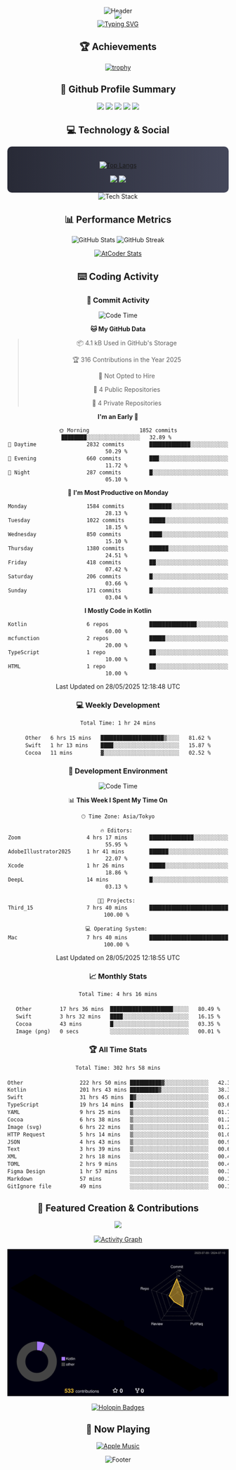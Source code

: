 <div align="center">
  
![Header](https://capsule-render.vercel.app/api?type=waving&color=gradient&customColorList=12&height=300&section=header&text=Welcome%20to%20Batapii's%20Universe&fontSize=50&animation=fadeIn&fontAlignY=40&desc=Android%20Developer%20|%20Kotlin%20LOVE%20)

<div style="margin-top: -20px;">
  <img src="https://readme-typing-svg.herokuapp.com/?lines=Crafting+Android+Experiences;Building+Tomorrow's+Apps+Today;Always+Learning,+Always+Growing&font=Fira%20Code&center=true&width=440&height=45&color=f75c7e&vCenter=true&size=22&pause=1000">
</div>

<a href="https://git.io/typing-svg">
  <img src="https://readme-typing-svg.demolab.com?font=Fira+Code&weight=600&size=28&duration=4000&pause=1000&center=true&vCenter=true&width=800&lines=Hey+there!+I'm+Batapii+%F0%9F%91%8B;Android+Developer+from+Japan+%F0%9F%87%AF%F0%9F%87%B5" alt="Typing SVG" />
</a>

## 🏆 Achievements

[![trophy](https://github-profile-trophy.vercel.app/?username=batapii&theme=onestar&no-frame=true&no-bg=true&column=8&rank=SECRET,SSS,SS,S,AAA,AA,A,B,C,?&margin-w=10&margin-h=10)](https://github.com/ryo-ma/github-profile-trophy)

## 🎯 Github Profile Summary

<div align="center">
  <img src="http://github-profile-summary-cards.vercel.app/api/cards/profile-details?username=batapii&theme=radical" />
  <img src="http://github-profile-summary-cards.vercel.app/api/cards/repos-per-language?username=batapii&theme=radical" />
  <img src="http://github-profile-summary-cards.vercel.app/api/cards/most-commit-language?username=batapii&theme=radical" />
  <img src="http://github-profile-summary-cards.vercel.app/api/cards/stats?username=batapii&theme=radical" />
  <img src="http://github-profile-summary-cards.vercel.app/api/cards/productive-time?username=batapii&theme=radical" />
</div>

## 💻 Technology & Social

<div align="center" style="background: linear-gradient(to right, #282A36, #44475A); padding: 20px; border-radius: 10px;">

[![Top Langs](https://github-readme-stats.vercel.app/api/top-langs/?username=batapii
)](https://github.com/anuraghazra/github-readme-stats)

<div style="margin-top: 15px">
<a href="https://github.com/batapii"><img src="https://img.shields.io/github/followers/batapii?style=for-the-badge&logo=github&label=Follow&color=ff6e96&labelColor=282A36"/></a>
<a href="https://twitter.com/batapii3939"><img src="https://img.shields.io/twitter/follow/batapii?style=for-the-badge&logo=twitter&color=1DA1F2&labelColor=282A36&label= Twitter"/></a>
</div>

</div>

<div align="center">
<img src="https://github-readme-tech-stack.vercel.app/api/cards?title=Tech+Stack&align=center&titleAlign=center&fontSize=20&lineHeight=10&lineCount=4&theme=github_dark&width=800&bg=%230D1117&badge=%23161B22&border=%2321262D&titleColor=%2358A6FF&line1=kotlin%2Ckotlin%2C0095D5%3Bandroid%2Candroid%2C00ff00%3Bjetpackcompose%2Cjetpack%2C4285F4%3B&line2=swift%2Cswift%2CFA7343%3Bfirebase%2Cfirebase%2CFFCA28%3Bgithub%2Cgithub%2C181717%3B&line3=typescript%2Ctypescript%2C3178C6%3Bgraphql%2Cgraphql%2CE10098%3Bsupabase%2Csupabase%2C3FCF8E%3B&line4=gradle%2Cgradle%2C02303A%3Bgitkraken%2Cgitkraken%2C179287%3Bpostman%2Cpostman%2CFF6C37%3B" alt="Tech Stack" />
</div>



## 📊 Performance Metrics

<div align="center">

![GitHub Stats](https://github-readme-stats.vercel.app/api?username=batapii&show_icons=true&theme=radical&hide_border=true&bg_color=0D1117)
![GitHub Streak](https://github-readme-streak-stats.herokuapp.com/?user=batapii&theme=radical&hide_border=true&background=0D1117)

[![AtCoder Stats](https://atcoder-readme-stats.vercel.app/stats/batapii3939?theme=dark&show_history=5&width=495)](https://github.com/iwbc-mzk/atcoder-readme-stats)

</div>

## ⌨️ Coding Activity

### 🌟 Commit Activity
<!--START_SECTION:commit-stats-->
![Code Time](http://img.shields.io/badge/Code%20Time-525%20hrs%2049%20mins-blue)

**🐱 My GitHub Data** 

> 📦 4.1 kB Used in GitHub's Storage 
 > 
> 🏆 316 Contributions in the Year 2025
 > 
> 🚫 Not Opted to Hire
 > 
> 📜 4 Public Repositories 
 > 
> 🔑 4 Private Repositories 
 > 
**I'm an Early 🐤** 

```text
🌞 Morning                1852 commits        ████████░░░░░░░░░░░░░░░░░   32.89 % 
🌆 Daytime                2832 commits        █████████████░░░░░░░░░░░░   50.29 % 
🌃 Evening                660 commits         ███░░░░░░░░░░░░░░░░░░░░░░   11.72 % 
🌙 Night                  287 commits         █░░░░░░░░░░░░░░░░░░░░░░░░   05.10 % 
```
📅 **I'm Most Productive on Monday** 

```text
Monday                   1584 commits        ███████░░░░░░░░░░░░░░░░░░   28.13 % 
Tuesday                  1022 commits        █████░░░░░░░░░░░░░░░░░░░░   18.15 % 
Wednesday                850 commits         ████░░░░░░░░░░░░░░░░░░░░░   15.10 % 
Thursday                 1380 commits        ██████░░░░░░░░░░░░░░░░░░░   24.51 % 
Friday                   418 commits         ██░░░░░░░░░░░░░░░░░░░░░░░   07.42 % 
Saturday                 206 commits         █░░░░░░░░░░░░░░░░░░░░░░░░   03.66 % 
Sunday                   171 commits         █░░░░░░░░░░░░░░░░░░░░░░░░   03.04 % 
```


**I Mostly Code in Kotlin** 

```text
Kotlin                   6 repos             ███████████████░░░░░░░░░░   60.00 % 
mcfunction               2 repos             █████░░░░░░░░░░░░░░░░░░░░   20.00 % 
TypeScript               1 repo              ██░░░░░░░░░░░░░░░░░░░░░░░   10.00 % 
HTML                     1 repo              ██░░░░░░░░░░░░░░░░░░░░░░░   10.00 % 
```




 Last Updated on 28/05/2025 12:18:48 UTC
<!--END_SECTION:commit-stats-->

### 💻 Weekly Development
<!--START_SECTION:wakatime-->

```txt
Total Time: 1 hr 24 mins

Other   6 hrs 15 mins   ████████████████████▒░░░░   81.62 %
Swift   1 hr 13 mins    ████░░░░░░░░░░░░░░░░░░░░░   15.87 %
Cocoa   11 mins         ▓░░░░░░░░░░░░░░░░░░░░░░░░   02.52 %
```

<!--END_SECTION:wakatime-->

### 🔨 Development Environment
<!--START_SECTION:dev-stats-->
![Code Time](http://img.shields.io/badge/Code%20Time-525%20hrs%2049%20mins-blue)

📊 **This Week I Spent My Time On** 

```text
🕑︎ Time Zone: Asia/Tokyo

🔥 Editors: 
Zoom                     4 hrs 17 mins       ██████████████░░░░░░░░░░░   55.95 % 
AdobeIllustrator2025     1 hr 41 mins        ██████░░░░░░░░░░░░░░░░░░░   22.07 % 
Xcode                    1 hr 26 mins        █████░░░░░░░░░░░░░░░░░░░░   18.86 % 
DeepL                    14 mins             █░░░░░░░░░░░░░░░░░░░░░░░░   03.13 % 

🐱‍💻 Projects: 
Third_15                 7 hrs 40 mins       █████████████████████████   100.00 % 

💻 Operating System: 
Mac                      7 hrs 40 mins       █████████████████████████   100.00 % 
```


 Last Updated on 28/05/2025 12:18:55 UTC
<!--END_SECTION:dev-stats-->

### 📈 Monthly Stats
<!--START_SECTION:wakamonth-->

```txt
Total Time: 4 hrs 16 mins

Other         17 hrs 36 mins  ████████████████████░░░░░   80.49 %
Swift         3 hrs 32 mins   ████░░░░░░░░░░░░░░░░░░░░░   16.15 %
Cocoa         43 mins         █░░░░░░░░░░░░░░░░░░░░░░░░   03.35 %
Image (png)   0 secs          ░░░░░░░░░░░░░░░░░░░░░░░░░   00.01 %
```

<!--END_SECTION:wakamonth-->

### 🏆 All Time Stats
<!--START_SECTION:wakaalltime-->

```txt
Total Time: 302 hrs 58 mins

Other                  222 hrs 50 mins ██████████▓░░░░░░░░░░░░░░   42.38 %
Kotlin                 201 hrs 43 mins █████████▓░░░░░░░░░░░░░░░   38.36 %
Swift                  31 hrs 45 mins  █▓░░░░░░░░░░░░░░░░░░░░░░░   06.04 %
TypeScript             19 hrs 14 mins  █░░░░░░░░░░░░░░░░░░░░░░░░   03.66 %
YAML                   9 hrs 25 mins   ▒░░░░░░░░░░░░░░░░░░░░░░░░   01.79 %
Cocoa                  6 hrs 38 mins   ▒░░░░░░░░░░░░░░░░░░░░░░░░   01.26 %
Image (svg)            6 hrs 22 mins   ▒░░░░░░░░░░░░░░░░░░░░░░░░   01.21 %
HTTP Request           5 hrs 14 mins   ▒░░░░░░░░░░░░░░░░░░░░░░░░   01.00 %
JSON                   4 hrs 43 mins   ▒░░░░░░░░░░░░░░░░░░░░░░░░   00.90 %
Text                   3 hrs 39 mins   ▒░░░░░░░░░░░░░░░░░░░░░░░░   00.69 %
XML                    2 hrs 18 mins   ░░░░░░░░░░░░░░░░░░░░░░░░░   00.44 %
TOML                   2 hrs 9 mins    ░░░░░░░░░░░░░░░░░░░░░░░░░   00.41 %
Figma Design           1 hr 57 mins    ░░░░░░░░░░░░░░░░░░░░░░░░░   00.37 %
Markdown               57 mins         ░░░░░░░░░░░░░░░░░░░░░░░░░   00.18 %
GitIgnore file         49 mins         ░░░░░░░░░░░░░░░░░░░░░░░░░   00.16 %
```

<!--END_SECTION:wakaalltime-->


## 🌟 Featured Creation & Contributions

<div align="center">
  <a href="https://github.com/batapii/ToDoSNS">
    <img src="https://github-readme-stats.vercel.app/api/pin/?username=batapii&repo=ToDoSNS&theme=radical&hide_border=true&bg_color=0D1117" />
  </a>

[![Activity Graph](https://github-readme-activity-graph.vercel.app/graph?username=batapii&custom_title=Contribution%20Graph&hide_border=true&theme=radical&bg_color=0D1117)](https://github.com/ashutosh00710/github-readme-activity-graph)

![3D Contrib](./profile-3d-contrib/profile-night-rainbow.svg)

[![Holopin Badges](https://holopin.me/batapii)](https://holopin.io/@batapii)

</div>

## 🎵 Now Playing

<div align="center">
  
[![Apple Music](https://music-profile.rayriffy.com/theme/dark.svg?uid=001005.6598667d2ffd4a10a4f429edd0ba24c4.1156)](https://github.com/rayriffy/apple-music-github-profile)

</div>

![Footer](https://capsule-render.vercel.app/api?type=waving&color=gradient&customColorList=12&height=100&section=footer)

</div>

